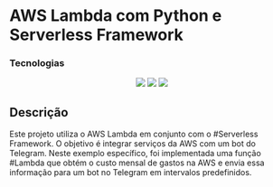 # AWS Lambda com Python e Serverless Framework

<h3  id="techs">Tecnologias</h3>

<p align=center> <img src="https://img.shields.io/badge/python-3670A0?style=for-the-badge&logo=python&logoColor=ffdd54"> <img src="https://img.shields.io/badge/AWS-%23FF9900.svg?style=for-the-badge&logo=amazon-aws&logoColor=white"> <img src="https://img.shields.io/badge/Visual%20Studio%20Code-0078d7.svg?style=for-the-badge&logo=visual-studio-code&logoColor=white">
  </ul>
  <br>
</p>

## Descrição

Este projeto utiliza o AWS Lambda em conjunto com o #Serverless Framework. O objetivo é integrar serviços da AWS com um bot do Telegram. Neste exemplo específico, foi implementada uma função #Lambda que obtém o custo mensal de gastos na AWS e envia essa informação para um bot no Telegram em intervalos predefinidos.